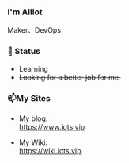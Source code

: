 ### I'm Alliot 

Maker、DevOps

### 🌱 Status

- Learning  
- ~~Looking for a better job for me.~~    

### 📫My Sites

- My blog:  
  https://www.iots.vip   
  
- My Wiki:  
  https://wiki.iots.vip  
